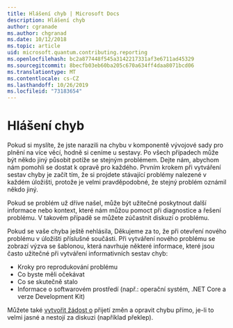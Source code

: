 ```yaml
---
title: Hlášení chyb | Microsoft Docs
description: Hlášení chyb
author: cgranade
ms.author: chgranad
ms.date: 10/12/2018
ms.topic: article
uid: microsoft.quantum.contributing.reporting
ms.openlocfilehash: bc2a877448f545a3142217331af3e6711ad45329
ms.sourcegitcommit: 8becfb03eb60ba205c670a634ff4daa8071bcd06
ms.translationtype: MT
ms.contentlocale: cs-CZ
ms.lasthandoff: 10/26/2019
ms.locfileid: "73183654"
---
```

# <a name="reporting-bugs"></a>Hlášení chyb #

Pokud si myslíte, že jste narazili na chybu v komponentě vývojové sady pro plnění na více věcí, hodně si ceníme u sestavy.
Po všech případech může být někdo jiný působit potíže se stejným problémem. Dejte nám, abychom nám pomohli se dostat k opravě pro každého.
Prvním krokem při vytváření sestav chyby je začít tím, že si projdete stávající problémy nalezené v každém úložišti, protože je velmi pravděpodobné, že stejný problém oznámil někdo jiný.

Pokud se problém už dříve našel, může být užitečné poskytnout další informace nebo kontext, které nám můžou pomoct při diagnostice a řešení problému.
V takovém případě se můžete zúčastnit diskuzí o problému.

Pokud se vaše chyba ještě nehlásila, Děkujeme za to, že při otevření nového problému v úložišti příslušné součásti.
Při vytváření nového problému se zobrazí výzva se šablonou, která navrhuje některé informace, které jsou často užitečné při vytváření informativních sestav chyb:

- Kroky pro reprodukování problému
- Co byste měli očekávat
- Co se skutečně stalo
- Informace o softwarovém prostředí (např.: operační systém, .NET Core a verze Development Kit)

Můžete také [vytvořit žádost o](https://help.github.com/articles/about-pull-requests/) přijetí změn a opravit chybu přímo, je-li to velmi jasné a nestojí za diskuzi (například překlep).

